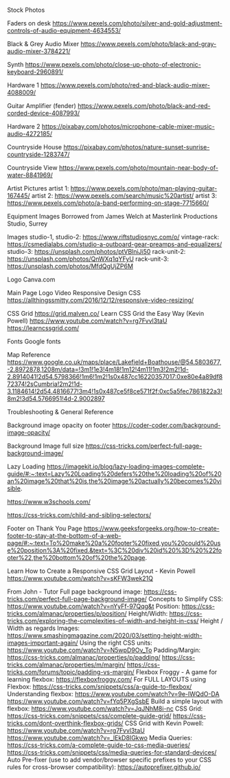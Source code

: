 Stock Photos


Faders on desk
https://www.pexels.com/photo/silver-and-gold-adjustment-controls-of-audio-equipment-4634553/

Black & Grey Audio Mixer
https://www.pexels.com/photo/black-and-gray-audio-mixer-3784221/

Synth
https://www.pexels.com/photo/close-up-photo-of-electronic-keyboard-2960891/

Hardware 1
https://www.pexels.com/photo/red-and-black-audio-mixer-4088009/

Guitar Amplifier (fender)
https://www.pexels.com/photo/black-and-red-corded-device-4087993/

Hardware 2
https://pixabay.com/photos/microphone-cable-mixer-music-audio-4272185/

Countryside House
https://pixabay.com/photos/nature-sunset-sunrise-countryside-1283747/

Countryside View
https://www.pexels.com/photo/mountain-near-body-of-water-8841969/

Artist Pictures
artist 1: https://www.pexels.com/photo/man-playing-guitar-167445/
artist 2: https://www.pexels.com/search/music%20artist/
artist 3: https://www.pexels.com/photo/a-band-performing-on-stage-7715660/


Equipment Images
Borrowed from James Welch at Masterlink Productions Studio, Surrey

Images
studio-1, studio-2: https://www.riftstudiosnyc.com/o/
vintage-rack: https://csmedialabs.com/studio-a-outboard-gear-preamps-and-equalizers/
studio-3: https://unsplash.com/photos/ptVBlniJi50
rack-unit-2: https://unsplash.com/photos/QnWXq1qYFyU
rack-unit-3: https://unsplash.com/photos/MfdQgUjZP6M

Logo
Canva.com



Main Page Logo Video Responsive Design CSS
https://allthingssmitty.com/2016/12/12/responsive-video-resizing/


CSS Grid
https://grid.malven.co/
Learn CSS Grid the Easy Way (Kevin Powell) https://www.youtube.com/watch?v=rg7Fvvl3taU
https://learncssgrid.com/


Fonts
Google fonts

Map Reference
https://www.google.co.uk/maps/place/Lakefield+Boathouse/@54.5803677,-2.8972878,1208m/data=!3m1!1e3!4m18!1m12!4m11!1m3!2m2!1d-2.8914041!2d54.5798366!1m6!1m2!1s0x487cc16220357017:0xe80e4a89df872374!2sCumbria!2m2!1d-3.1184614!2d54.4816677!3m4!1s0x487ce5f8ce571f2f:0xc5a5fec7861822a3!8m2!3d54.5766951!4d-2.9002897





Troubleshooting & General Reference

Background image opacity on footer
https://coder-coder.com/background-image-opacity/

Background Image full size
https://css-tricks.com/perfect-full-page-background-image/

Lazy Loading
https://imagekit.io/blog/lazy-loading-images-complete-guide/#:~:text=Lazy%20Loading%20defers%20the%20loading%20of%20an%20image%20that%20is,the%20image%20actually%20becomes%20visible.

https://www.w3schools.com/

https://css-tricks.com/child-and-sibling-selectors/

Footer on Thank You Page
https://www.geeksforgeeks.org/how-to-create-footer-to-stay-at-the-bottom-of-a-web-page/#:~:text=To%20make%20a%20footer%20fixed,you%20could%20use%20position%3A%20fixed.&text=%3C%20div%20id%20%3D%20%22footer%22,the%20bottom%20of%20the%20page.

Learn How to Create a Responsive CSS Grid Layout - Kevin Powell
https://www.youtube.com/watch?v=sKFW3wek21Q


From John - Tutor
Full page background image:
https://css-tricks.com/perfect-full-page-background-image/
Concepts to Simplify CSS:
https://www.youtube.com/watch?v=nYyFf-97Qqg&t
Position:
https://css-tricks.com/almanac/properties/p/position/
Height/Width:
https://css-tricks.com/exploring-the-complexities-of-width-and-height-in-css/
Height / Width as regards Images:
https://www.smashingmagazine.com/2020/03/setting-height-width-images-important-again/
Using the right CSS units:
https://www.youtube.com/watch?v=N5wpD9Ov_To
Padding/Margin:
https://css-tricks.com/almanac/properties/p/padding/
https://css-tricks.com/almanac/properties/m/margin/
https://css-tricks.com/forums/topic/padding-vs-margin/
Flexbox Froggy - A game for learning flexbox:
https://flexboxfroggy.com/
For FULL LAYOUTS using Flexbox:
https://css-tricks.com/snippets/css/a-guide-to-flexbox/
Understanding flexbox:
https://www.youtube.com/watch?v=9e-lWQdO-DA
https://www.youtube.com/watch?v=fYq5PXgSsbE
Build a simple layout with flexbox:
https://www.youtube.com/watch?v=JqJNhM8i-nc
CSS Grid:
https://css-tricks.com/snippets/css/complete-guide-grid/
https://css-tricks.com/dont-overthink-flexbox-grids/
CSS Grid with Kevin Powell:
https://www.youtube.com/watch?v=rg7Fvvl3taU
https://www.youtube.com/watch?v=_lEkD8IGkwo
Media Queries:
https://css-tricks.com/a-complete-guide-to-css-media-queries/
https://css-tricks.com/snippets/css/media-queries-for-standard-devices/
Auto Pre-fixer (use to add vendor/browser specific prefixes to your CSS rules for cross-browser compatibility):
https://autoprefixer.github.io/
